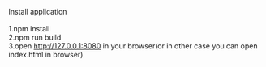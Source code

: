 Install application<br>
<br>
1.npm install<br>
2.npm run build<br>
3.open http://127.0.0.1:8080 in your browser(or in other case you can open index.html in browser)
